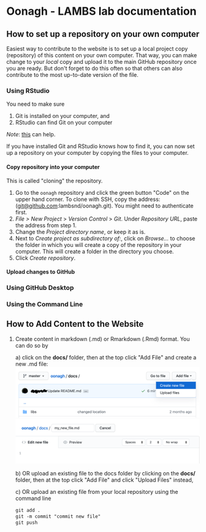 # Oonagh - LAMBS lab documentation 

## How to set up a repository on your own computer

Easiest way to contribute to the website is to set up a local project copy (repository) of this content on your own computer. That way, you can make change to your *local* copy and upload it to the main GitHub repository once you are ready. But don't forget to do this often so that others can also contribute to the most up-to-date version of the file.

### Using RStudio

You need to make sure

  1. Git is installed on your computer, and
  2. RStudio can find Git on your computer
  
  *Note*: [this](https://cfss.uchicago.edu/setup/git-with-rstudio/) can help.

If you have installed Git and RStudio knows how to find it, you can now set up a repository on your computer by copying the files to your computer.

#### Copy repository into your computer

This is called "cloning" the repository.
  1. Go to the `oonagh` repository and click the green button "Code" on the upper hand corner. To clone with SSH, copy the address: (git@github.com:lambsnd/oonagh.git). You might need to authenticate first.
  2. *File > New Project* > *Version Control* > *Git*. Under _Repository URL_, paste the address from step 1.
  3. Change the _Project directory name_, or keep it as is.
  4. Next to _Create project as subdirectory of:_, click on _Browse..._ to choose the folder in which you will create a copy of the repository in your computer. This will create a folder in the directory you choose.
  5. Click _Create repository_.
  
#### Upload changes to GitHub




### Using GitHub Desktop

### Using the Command Line

## How to Add Content to the Website



1. Create content in markdown (.md) or Rmarkdown (.Rmd) format. You can do so by
 
   a) click on the **docs/** folder, then at the top click "Add File" and create a new .md file:
   <img src="/docs/new_file.png" width="700">
   <img src="/docs/new_file2.png" width="700">

   b) OR upload an existing file to the docs folder by clicking on the **docs/** folder, then at the top click "Add File" and click "Upload Files" instead,
   
   c) OR upload an existing file from your local repository using the command line
   ```
   git add .
   git -m commit "commit new file"
   git push
   ```

